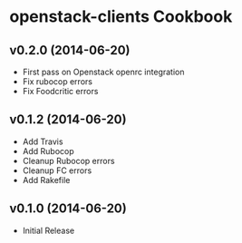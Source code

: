 openstack-clients Cookbook
=========================

v0.2.0 (2014-06-20)
-------------------
- First pass on Openstack openrc integration
- Fix rubocop errors
- Fix Foodcritic errors


v0.1.2 (2014-06-20)
-------------------
- Add Travis
- Add Rubocop
- Cleanup Rubocop errors
- Cleanup FC errors
- Add Rakefile


v0.1.0 (2014-06-20)
-------------------
- Initial Release
